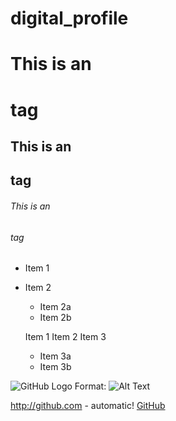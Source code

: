# digital_profile
# This is an <h1> tag
## This is an <h2> tag
###### This is an <h6> tag
 
* Item 1
* Item 2
  * Item 2a
   * Item 2b
   
   Item 1
   Item 2
   Item 3
    * Item 3a
    * Item 3b
    
![GitHub Logo](/images/logo.png)
Format: ![Alt Text](url)

http://github.com - automatic!
[GitHub](http://github.com)
